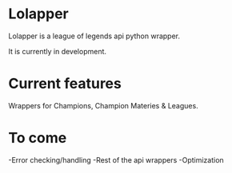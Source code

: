 # Lolapper
Lolapper is a league of legends api python wrapper.

It is currently in development.

# Current features
Wrappers for Champions, Champion Materies & Leagues.


# To come
-Error checking/handling
-Rest of the api wrappers
-Optimization
